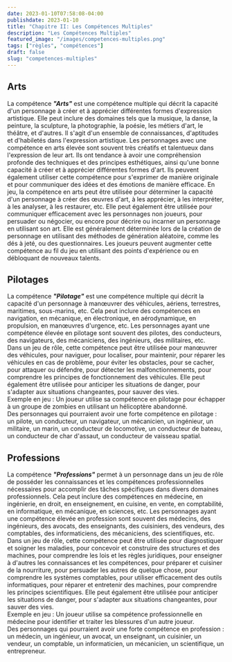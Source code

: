 ```yaml
---
date: 2023-01-10T07:58:08-04:00
publishdate: 2023-01-10
title: "Chapitre II: Les Compétences Multiples"
description: "Les Compétences Multiples"
featured_image: "/images/competences-multiples.png"
tags: ["règles", "compétences"]
draft: false
slug: "competences-multiples"
---
```


## Arts
La compétence ***"Arts"*** est une compétence multiple qui décrit la capacité d'un personnage à créer et à apprécier différentes formes d'expression artistique. Elle peut inclure des domaines tels que la musique, la danse, la peinture, la sculpture, la photographie, la poésie, les métiers d'art, le théâtre, et d'autres. Il s'agit d'un ensemble de connaissances, d'aptitudes et d'habiletés dans l'expression artistique.
Les personnages avec une compétence en arts élevée sont souvent très créatifs et talentueux dans l'expression de leur art. Ils ont tendance à avoir une compréhension profonde des techniques et des principes esthétiques, ainsi qu'une bonne capacité à créer et à apprécier différentes formes d'art. Ils peuvent également utiliser cette compétence pour s'exprimer de manière originale et pour communiquer des idées et des émotions de manière efficace.
En jeu, la compétence en arts peut être utilisée pour déterminer la capacité d'un personnage à créer des œuvres d'art, à les apprécier, à les interpréter, à les analyser, à les restaurer, etc. Elle peut également être utilisée pour communiquer efficacement avec les personnages non joueurs, pour persuader ou négocier, ou encore pour décrire ou incarner un personnage en utilisant son art. Elle est généralement déterminée lors de la création de personnage en utilisant des méthodes de génération aléatoire, comme les dés à jeté, ou des questionnaires. Les joueurs peuvent augmenter cette compétence au fil du jeu en utilisant des points d'expérience ou en débloquant de nouveaux talents.

## Pilotages
La compétence ***"Pilotage"*** est une compétence multiple qui décrit la capacité d'un personnage à manœuvrer des véhicules, aériens, terrestres, maritimes, sous-marins, etc. Cela peut inclure des compétences en navigation, en mécanique, en électronique, en aérodynamique, en propulsion, en manœuvres d'urgence, etc. Les personnages ayant une compétence élevée en pilotage sont souvent des pilotes, des conducteurs, des navigateurs, des mécaniciens, des ingénieurs, des militaires, etc.  
Dans un jeu de rôle, cette compétence peut être utilisée pour manœuvrer des véhicules, pour naviguer, pour localiser, pour maintenir, pour réparer les véhicules en cas de problème, pour éviter les obstacles, pour se cacher, pour attaquer ou défendre, pour détecter les malfonctionnements, pour comprendre les principes de fonctionnement des véhicules. Elle peut également être utilisée pour anticiper les situations de danger, pour s'adapter aux situations changeantes, pour sauver des vies.  
Exemple en jeu : Un joueur utilise sa compétence en pilotage pour échapper à un groupe de zombies en utilisant un hélicoptère abandonné.  
Des personnages qui pourraient avoir une forte compétence en pilotage : un pilote, un conducteur, un navigateur, un mécanicien, un ingénieur, un militaire, un marin, un conducteur de locomotive, un conducteur de bateau, un conducteur de char d'assaut, un conducteur de vaisseau spatial.

## Professions
La compétence ***"Professions"*** permet à un personnage dans un jeu de rôle de posséder les connaissances et les compétences professionnelles nécessaires pour accomplir des tâches spécifiques dans divers domaines professionnels. Cela peut inclure des compétences en médecine, en ingénierie, en droit, en enseignement, en cuisine, en vente, en comptabilité, en informatique, en mécanique, en sciences, etc. Les personnages ayant une compétence élevée en profession sont souvent des médecins, des ingénieurs, des avocats, des enseignants, des cuisiniers, des vendeurs, des comptables, des informaticiens, des mécaniciens, des scientifiques, etc.  
Dans un jeu de rôle, cette compétence peut être utilisée pour diagnostiquer et soigner les maladies, pour concevoir et construire des structures et des machines, pour comprendre les lois et les règles juridiques, pour enseigner à d'autres les connaissances et les compétences, pour préparer et cuisiner de la nourriture, pour persuader les autres de quelque chose, pour comprendre les systèmes comptables, pour utiliser efficacement des outils informatiques, pour réparer et entretenir des machines, pour comprendre les principes scientifiques. Elle peut également être utilisée pour anticiper les situations de danger, pour s'adapter aux situations changeantes, pour sauver des vies.  
Exemple en jeu : Un joueur utilise sa compétence professionnelle en médecine pour identifier et traiter les blessures d'un autre joueur.  
Des personnages qui pourraient avoir une forte compétence en profession : un médecin, un ingénieur, un avocat, un enseignant, un cuisinier, un vendeur, un comptable, un informaticien, un mécanicien, un scientifique, un entrepreneur.

